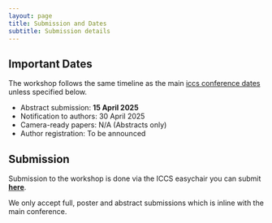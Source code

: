 ```yaml
---
layout: page
title: Submission and Dates
subtitle: Submission details  
---
```


## Important Dates

The workshop follows the same timeline as the main [iccs conference dates](https://www.iccs-meeting.org/iccs2025/important-dates/) unless specified below.

- Abstract submission: **15 April 2025**
- Notification to authors: 30 April 2025
- Camera-ready papers: N/A (Abstracts only)
- Author registration: To be announced


## Submission

Submission to the workshop is done via the ICCS easychair you can submit [**here**](https://easychair.org/conferences/?conf=iccs2025).

We only accept full, poster and abstract submissions which is inline with the main conference. 
